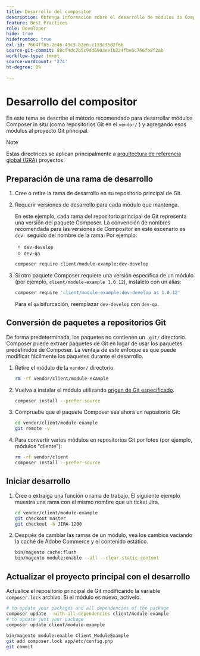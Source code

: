```yaml
---
title: Desarrollo del compositor
description: Obtenga información sobre el desarrollo de módulos de Compositor in situ en el directorio "provider/".
feature: Best Practices
role: Developer
hide: true
hidefromtoc: true
exl-id: 7664ffb5-2e46-49c3-b2e6-c133c35d2f6b
source-git-commit: 80cf4dc2b5c9dd690aee1b224fbe6c766fe8f2ab
workflow-type: tm+mt
source-wordcount: '274'
ht-degree: 0%

---
```


# Desarrollo del compositor

En este tema se describe el método recomendado para desarrollar módulos Composer in situ (como repositorios Git en el `vendor/` ) y agregando esos módulos al proyecto Git principal.

>[!NOTE]
>
>Estas directrices se aplican principalmente a [arquitectura de referencia global (GRA)](../overview.md) proyectos.

## Preparación de una rama de desarrollo

1. Cree o retire la rama de desarrollo en su repositorio principal de Git.
1. Requerir versiones de desarrollo para cada módulo que mantenga.

   En este ejemplo, cada rama del repositorio principal de Git representa una versión del paquete Composer. La convención de nombres recomendada para las versiones de Compositor en este escenario es `dev-` seguido del nombre de la rama. Por ejemplo:

   - `dev-develop`
   - `dev-qa`

   ```bash
   composer require client/module-example:dev-develop
   ```

1. Si otro paquete Composer requiere una versión específica de un módulo (por ejemplo, `client/module-example 1.0.12`), instálelo con un alias:

   ```bash
   composer require 'client/module-example:dev-develop as 1.0.12'
   ```

   Para el `qa` bifurcación, reemplazar `dev-develop` con `dev-qa`.

## Conversión de paquetes a repositorios Git

De forma predeterminada, los paquetes no contienen un `.git/` directorio. Composer puede extraer paquetes de Git en lugar de usar los paquetes predefinidos de Composer. La ventaja de este enfoque es que puede modificar fácilmente los paquetes durante el desarrollo.

1. Retire el módulo de la `vendor/` directorio.

   ```bash
   rm -rf vendor/client/module-example
   ```

1. Vuelva a instalar el módulo utilizando [origen de Git especificado](#prepare-a-development-branch).

   ```bash
   composer install --prefer-source
   ```

1. Compruebe que el paquete Composer sea ahora un repositorio Git:

   ```bash
   cd vendor/client/module-example
   git remote -v
   ```

1. Para convertir varios módulos en repositorios Git por lotes (por ejemplo, módulos &quot;cliente&quot;):

   ```bash
   rm -rf vendor/client
   composer install --prefer-source
   ```

## Iniciar desarrollo

1. Cree o extraiga una función o rama de trabajo. El siguiente ejemplo muestra una rama con el mismo nombre que un ticket Jira.

   ```bash
   cd vendor/client/module-example
   git checkout master
   git checkout -b JIRA-1200
   ```

1. Después de cambiar las ramas de un módulo, vea los cambios vaciando la caché de Adobe Commerce y el contenido estático.

   ```bash
   bin/magento cache:flush
   bin/magento module:enable --all --clear-static-content
   ```

## Actualizar el proyecto principal con el desarrollo

Actualice el repositorio principal de Git modificando la variable `composer.lock` archivo. Si el módulo es nuevo, actívelo.

```bash
# to update your packages and all dependencies of the package
composer update --with-all-dependencies client/module-example
# to update just your package
composer update client/module-example
 
bin/magento module:enable Client_ModuleExample
git add composer.lock app/etc/config.php
git commit
```
